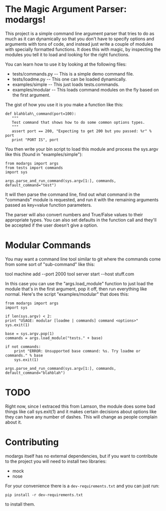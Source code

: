 The Magic Argument Parser: modargs!
===================================

This project is a simple command line argument parser that tries to
do as much as it can dynamically so that you don't have to specify
options and arguments with tons of code, and instead just write a
couple of modules with specially formatted functions.  It does this
with magic, by inspecting the modules you tell it to load and looking
for the right functions.

You can learn how to use it by looking at the following files:

* tests/commands.py -- This is a simple demo command file.
* tests/loadme.py -- This one can be loaded dynamically.
* examples/simple -- This just loads tests.commands.
* examples/modular -- This loads command modules on the fly based on the first argument.

The gist of how you use it is you make a function like this:

    def blahblah\_command(port=100):
       """
       Test command that shows how to do some common options types.
       """
       assert port == 200, "Expecting to get 200 but you passed: %r" % port
       print "PORT IS", port


You then write your bin script to load this module and process
the sys.argv like this (found in "examples/simple"):

    from modargs import args
    from tests import commands
    import sys

    args.parse_and_run_command(sys.argv[1:], commands, default_command="test")

It will then parse the command line, find out what command in the "commands"
module is requested, and run it with the remaining arguments passed as
key=value function parameters.

The parser will also convert numbers and True/False values to their appropriate
types.  You can also set defaults in the function call and they'll be accepted
if the user doesn't give a option.

Modular Commands
===============

You may want a command line tool similar to git where the commands come from
some sort of "sub-command" like this:

  tool machine add --port 2000
  tool server start --host stuff.com

In this case you can use the "args.load\_module" function to just load the
module that's in the first argument, pop it off, then run everything like
normal.  Here's the script "examples/modular" that does this:

    from modargs import args
    import sys

    if len(sys.argv) < 2:
    print "USAGE: modular [loadme | commands] command <options>"
    sys.exit(1)

    base = sys.argv.pop(1)
    commands = args.load_module("tests." + base)

    if not commands:
        print "ERROR: Unsupported base command: %s. Try loadme or commands." % base
        sys.exit(1)

    args.parse_and_run_command(sys.argv[1:], commands, default_command="blahblah")


TODO
====

Right now, since I extraced this from Lamson, the module does some bad things
like call sys.exit(1) and it makes certain decisions about options like they
can have any number of dashes.  This will change as people complain about it.


Contributing
============

modargs itself has no external dependencies, but if you want to contribute to the project you will need
to install two libraries:

 * mock
 * nose

For your convenience there is a ``dev-requirements.txt`` and you can just run:

    pip install -r dev-requirements.txt

to install them.
